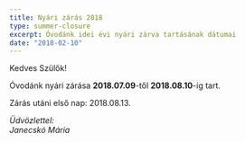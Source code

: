 ```yaml
---
title: Nyári zárás 2018
type: summer-closure
excerpt: Óvodánk idei évi nyári zárva tartásának dátumai
date: "2018-02-10"
---
```


Kedves Szülők!

Óvodánk nyári zárása **2018.07.09**-től **2018.08.10**-ig tart.

Zárás utáni első nap: 2018.08.13.

*Üdvözlettel:*<br>
*Janecskó Mária*